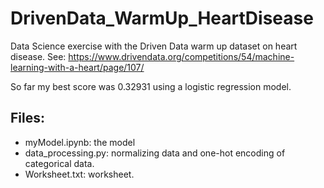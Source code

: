 # DrivenData_WarmUp_HeartDisease
Data Science exercise with the Driven Data warm up dataset on heart disease.
See: https://www.drivendata.org/competitions/54/machine-learning-with-a-heart/page/107/

So far my best score was 0.32931 using a logistic regression model.

## Files:
- myModel.ipynb: the model
- data_processing.py: normalizing data and one-hot encoding of categorical data. 
- Worksheet.txt: worksheet.
